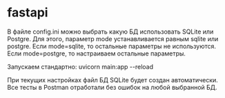 # fastapi

В файле config.ini можно выбрать какую БД использовать SQLite или Postgre.
Для этого, параметр mode устанавливается равным sqlite или postgre. Если
mode=sqlite, то остальные параметры не используются. Если mode=postgre, то
настраиваем остальные параметры.

Запускаем стандартно:
  uvicorn main:app --reload

При текущих настройках файл БД SQLite будет создан автоматически. Все тесты в
Postman отработали без ошибок на любой выбранной БД. 
